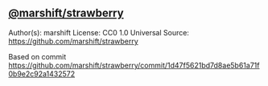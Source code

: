 ## [@marshift/strawberry](https://github.com/marshift/strawberry)
Author(s): marshift
License: CC0 1.0 Universal
Source: https://github.com/marshift/strawberry

Based on commit https://github.com/marshift/strawberry/commit/1d47f5621bd7d8ae5b61a71f0b9e2c92a1432572